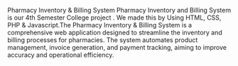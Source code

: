 Pharmacy Inventory & Billing System
Pharmacy Inventory and Billing System  is our 4th Semester College project . We made this by Using HTML, CSS, PHP & Javascript.The Pharmacy Inventory & Billing System is a comprehensive web application designed to streamline the inventory and billing processes for pharmacies. The system automates product management, invoice generation, and payment tracking, aiming to improve accuracy and operational efficiency.


